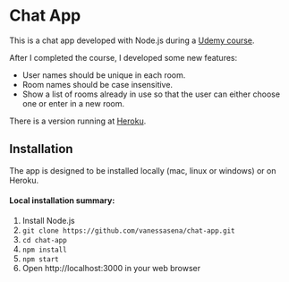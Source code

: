 # Chat App

This is a chat app developed with Node.js during a [Udemy course](https://www.udemy.com/the-complete-nodejs-developer-course-2/learn/v4/).

After I completed the course, I developed some new features:
* User names should be unique in each room.
* Room names should be case insensitive.
* Show a list of rooms already in use so that the user can either choose one or enter in a new room.

There is a version running at [Heroku](https://chat-app-vst.herokuapp.com).

## Installation

The app is designed to be installed locally (mac, linux or windows) or on Heroku.

#### Local installation summary:
1. Install Node.js
2. `git clone https://github.com/vanessasena/chat-app.git`
3. `cd chat-app`
4. `npm install`
5. `npm start`
5. Open http://localhost:3000 in your web browser
